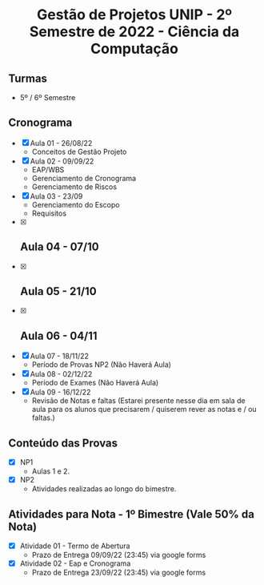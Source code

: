 <h1 align="center">
    Gestão de Projetos UNIP - 2º Semestre de 2022 - Ciência da Computação
</h1>


## Turmas
- 5º / 6º Semestre

## Cronograma

- [x]  Aula 01 - 26/08/22
    - Conceitos de Gestão Projeto
- [x]  Aula 02 - 09/09/22
    - EAP/WBS
    - Gerenciamento de Cronograma
    - Gerenciamento de Riscos
- [x]  Aula 03 - 23/09
    - Gerenciamento do Escopo
    - Requisitos
- [x]  Aula 04 - 07/10
    - 
- [x]  Aula 05 - 21/10
    - 
- [x]  Aula 06 - 04/11 
    - 
- [x]  Aula 07 - 18/11/22
    - Período de Provas NP2 (Não Haverá Aula)
- [x] Aula 08 - 02/12/22
    - Período de Exames (Não Haverá Aula)
- [x]  Aula 09 - 16/12/22
    - Revisão de Notas e faltas (Estarei presente nesse dia em sala de aula para os alunos que precisarem / quiserem rever as notas e / ou faltas.)
    
## Conteúdo das Provas
- [x]  NP1
    - Aulas 1 e 2.  
- [x]  NP2
    - Atividades realizadas ao longo do bimestre.

## Atividades para Nota - 1º Bimestre (Vale 50% da Nota)
- [x]  Atividade 01 - Termo de Abertura 
    - Prazo de Entrega 09/09/22 (23:45) via google forms
- [x]  Atividade 02 - Eap e Cronograma 
    - Prazo de Entrega 23/09/22 (23:45) via google forms
